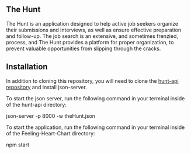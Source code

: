 ## The Hunt

The Hunt is an application designed to help active job seekers organize their submissions and interviews, as well as ensure effective preparation and follow-up. The job search is an extensive, and sometimes frenzied, process, and The Hunt provides a platform for proper organization, to prevent valuable opportunities from slipping through the cracks.

## Installation

In addition to cloning this repository, you will need to clone the [hunt-api repository](https://github.com/CrystalElseyNSS/hunt-api) and install json-server.

To start the json server, run the following command in your terminal inside of the hunt-api directory:

json-server -p 8000 -w theHunt.json

To start the application, run the following command in your terminal inside of the Feeling-Heart-Chart directory:

npm start
